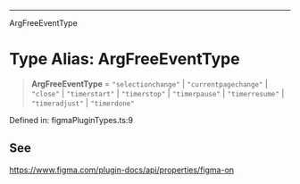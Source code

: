 ---

ArgFreeEventType

# Type Alias: ArgFreeEventType

> **ArgFreeEventType** = `"selectionchange"` \| `"currentpagechange"` \| `"close"` \| `"timerstart"` \| `"timerstop"` \| `"timerpause"` \| `"timerresume"` \| `"timeradjust"` \| `"timerdone"`

Defined in: figmaPluginTypes.ts:9

## See

https://www.figma.com/plugin-docs/api/properties/figma-on
